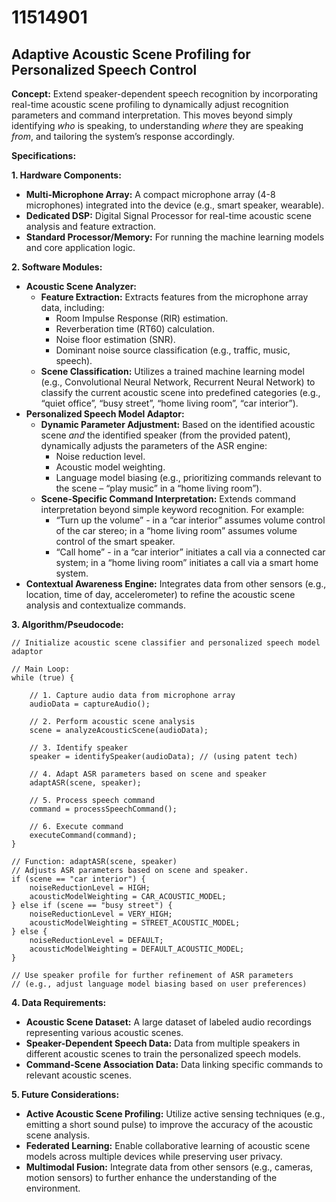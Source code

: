 # 11514901

## Adaptive Acoustic Scene Profiling for Personalized Speech Control

**Concept:** Extend speaker-dependent speech recognition by incorporating real-time acoustic scene profiling to dynamically adjust recognition parameters and command interpretation. This moves beyond simply identifying *who* is speaking, to understanding *where* they are speaking *from*, and tailoring the system’s response accordingly.

**Specifications:**

**1. Hardware Components:**

*   **Multi-Microphone Array:** A compact microphone array (4-8 microphones) integrated into the device (e.g., smart speaker, wearable).
*   **Dedicated DSP:** Digital Signal Processor for real-time acoustic scene analysis and feature extraction.
*   **Standard Processor/Memory:** For running the machine learning models and core application logic.

**2. Software Modules:**

*   **Acoustic Scene Analyzer:**
    *   **Feature Extraction:** Extracts features from the microphone array data, including:
        *   Room Impulse Response (RIR) estimation.
        *   Reverberation time (RT60) calculation.
        *   Noise floor estimation (SNR).
        *   Dominant noise source classification (e.g., traffic, music, speech).
    *   **Scene Classification:** Utilizes a trained machine learning model (e.g., Convolutional Neural Network, Recurrent Neural Network) to classify the current acoustic scene into predefined categories (e.g., “quiet office”, “busy street”, “home living room”, “car interior”).
*   **Personalized Speech Model Adaptor:**
    *   **Dynamic Parameter Adjustment:** Based on the identified acoustic scene *and* the identified speaker (from the provided patent), dynamically adjusts the parameters of the ASR engine:
        *   Noise reduction level.
        *   Acoustic model weighting.
        *   Language model biasing (e.g., prioritizing commands relevant to the scene – “play music” in a “home living room”).
    *   **Scene-Specific Command Interpretation:**  Extends command interpretation beyond simple keyword recognition. For example:
        *   “Turn up the volume” -  in a “car interior” assumes volume control of the car stereo; in a “home living room” assumes volume control of the smart speaker.
        *   “Call home” -  in a “car interior” initiates a call via a connected car system; in a “home living room” initiates a call via a smart home system.
*   **Contextual Awareness Engine:** Integrates data from other sensors (e.g., location, time of day, accelerometer) to refine the acoustic scene analysis and contextualize commands.

**3. Algorithm/Pseudocode:**

```
// Initialize acoustic scene classifier and personalized speech model adaptor

// Main Loop:
while (true) {

    // 1. Capture audio data from microphone array
    audioData = captureAudio();

    // 2. Perform acoustic scene analysis
    scene = analyzeAcousticScene(audioData);

    // 3. Identify speaker
    speaker = identifySpeaker(audioData); // (using patent tech)

    // 4. Adapt ASR parameters based on scene and speaker
    adaptASR(scene, speaker);

    // 5. Process speech command
    command = processSpeechCommand();

    // 6. Execute command
    executeCommand(command);
}

// Function: adaptASR(scene, speaker)
// Adjusts ASR parameters based on scene and speaker.
if (scene == "car interior") {
    noiseReductionLevel = HIGH;
    acousticModelWeighting = CAR_ACOUSTIC_MODEL;
} else if (scene == "busy street") {
    noiseReductionLevel = VERY_HIGH;
    acousticModelWeighting = STREET_ACOUSTIC_MODEL;
} else {
    noiseReductionLevel = DEFAULT;
    acousticModelWeighting = DEFAULT_ACOUSTIC_MODEL;
}

// Use speaker profile for further refinement of ASR parameters
// (e.g., adjust language model biasing based on user preferences)
```

**4. Data Requirements:**

*   **Acoustic Scene Dataset:**  A large dataset of labeled audio recordings representing various acoustic scenes.
*   **Speaker-Dependent Speech Data:** Data from multiple speakers in different acoustic scenes to train the personalized speech models.
*   **Command-Scene Association Data:** Data linking specific commands to relevant acoustic scenes.

**5. Future Considerations:**

*   **Active Acoustic Scene Profiling:**  Utilize active sensing techniques (e.g., emitting a short sound pulse) to improve the accuracy of the acoustic scene analysis.
*   **Federated Learning:**  Enable collaborative learning of acoustic scene models across multiple devices while preserving user privacy.
*   **Multimodal Fusion:**  Integrate data from other sensors (e.g., cameras, motion sensors) to further enhance the understanding of the environment.
